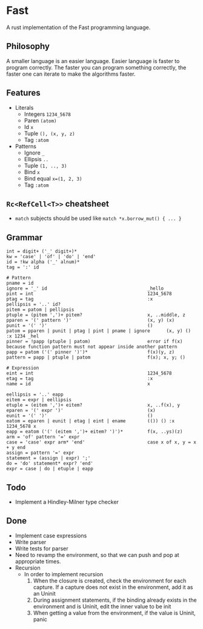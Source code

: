 # Fast

A rust implementation of the Fast programming language.

## Philosophy

A smaller language is an easier language. Easier language is faster to program correctly. The faster you can program something correctly, the faster one can iterate to make the algorithms faster.

## Features

- Literals
    - Integers `1234_5678`
    - Paren `(atom)`
    - Id `x`
    - Tuple `(), (x, y, z)`
    - Tag `:atom`
- Patterns
    - Ignore `_`
    - Ellipsis `..`
    - Tuple `(1, .., 3)`
    - Bind `x`
    - Bind equal `x=(1, 2, 3)`
    - Tag `:atom`

## `Rc<RefCell<T>>` cheatsheet

- `match` subjects should be used like `match *x.borrow_mut() { ... }`

## Grammar

```
int = digit+ ('_' digit+)*
kw = 'case' | 'of' | 'do' | 'end'
id = !kw alpha ('_' alnum)*
tag = ':' id

# Pattern
pname = id
ignore = '_' id                                     _hello
pint = int                                          1234_5678
ptag = tag                                          :x
pellipsis = '..' id?
pitem = patom | pellipsis
ptuple = (pitem ',')+ pitem?                        x, ..middle, z
pparen = '(' pattern ')'                            (x, y) (x)
punit = '(' ')'                                     ()
patom = pparen | punit | ptag | pint | pname | ignore      (x, y) () :x 1234 _hel
pinner = !papp (ptuple | patom)                     error if f(x) because function pattern must not appear inside another pattern
papp = patom ('(' pinner ')')*                      f(x)(y, z)
pattern = papp | ptuple | patom                     f(x); x, y; ()

# Expression
eint = int                                          1234_5678
etag = tag                                          :x
name = id                                           x

eellipsis = '..' eapp
eitem = expr | eellipsis
etuple = (eitem ',')+ eitem?                        x, ..f(x), y
eparen = '(' expr ')'                               (x)
eunit = '(' ')'                                     ()
eatom = eparen | eunit | etag | eint | ename        (()) () :x 1234_5678 x
eapp = eatom ('(' (eitem ',')+ eitem? ')')*         f(x, ..ys)(z)
arm = 'of' pattern '=' expr
case = 'case' expr arm* 'end'                       case x of x, y = x + y end
assign = pattern '=' expr
statement = (assign | expr) ';'
do = 'do' statement* expr? 'end'
expr = case | do | etuple | eapp
```

## Todo

- Implement a Hindley-Milner type checker

## Done

- Implement case expressions
- Write parser
- Write tests for parser
- Need to revamp the environment, so that we can push and pop at appropriate times.
- Recursion
    - In order to implement recursion
        1. When the closure is created, check the environment for each capture. If a capture does not exist in the environment, add it as an Uninit
        2. During assignment statements, if the binding already exists in the environment and is Uninit, edit the inner value to be init
        3. When getting a value from the environment, if the value is Uninit, panic
